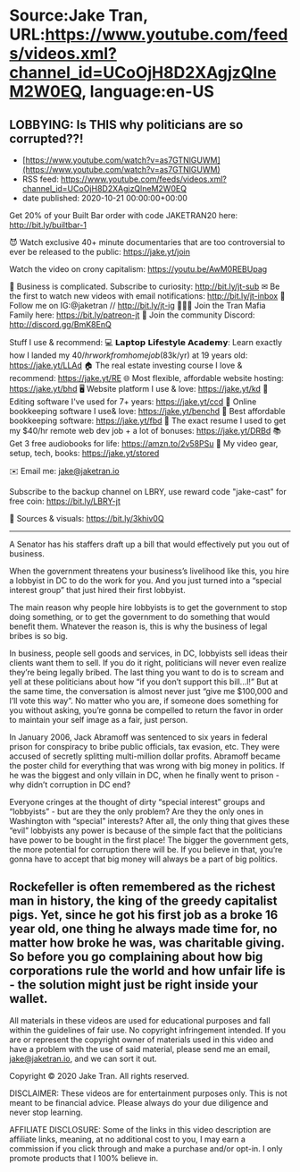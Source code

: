 # Source:Jake Tran, URL:https://www.youtube.com/feeds/videos.xml?channel_id=UCoOjH8D2XAgjzQlneM2W0EQ, language:en-US

## LOBBYING: Is THIS why politicians are so corrupted??!
 - [https://www.youtube.com/watch?v=as7GTNlGUWM](https://www.youtube.com/watch?v=as7GTNlGUWM)
 - RSS feed: https://www.youtube.com/feeds/videos.xml?channel_id=UCoOjH8D2XAgjzQlneM2W0EQ
 - date published: 2020-10-21 00:00:00+00:00

Get 20% of your Built Bar order with code JAKETRAN20 here: http://bit.ly/builtbar-1

😈 Watch exclusive 40+ minute documentaries that are too controversial to ever be released to the public: https://jake.yt/join

Watch the video on crony capitalism: https://youtu.be/AwM0REBUpag

🎥 Business is complicated. Subscribe to curiosity: http://bit.ly/jt-sub
✉ Be the first to watch new videos with email notifications: http://bit.ly/jt-inbox
📸 Follow me on IG:@jaketran // http://bit.ly/jt-ig
👨👦👦 Join the Tran Mafia Family here: https://bit.ly/patreon-jt
💬 Join the community Discord: http://discord.gg/BmK8EnQ

Stuff I use & recommend:
💻 𝗟𝗮𝗽𝘁𝗼𝗽 𝗟𝗶𝗳𝗲𝘀𝘁𝘆𝗹𝗲 𝗔𝗰𝗮𝗱𝗲𝗺𝘆: Learn exactly how I landed my $40/hr work from home job ($83k/yr) at 19 years old: https://jake.yt/LLAd
🏠 The real estate investing course I love & recommend: https://jake.yt/RE
🌐 Most flexible, affordable website hosting: https://jake.yt/bhd
🖥️ Website platform I use & love: https://jake.yt/kd
💽 Editing software I've used for 7+ years: https://jake.yt/ccd
📒 Online bookkeeping software I use& love: https://jake.yt/benchd 
🧾 Best affordable bookkeeping software: https://jake.yt/fbd
📜 The exact resume I used to get my $40/hr remote web dev job + a lot of bonuses: https://jake.yt/DRBd
📚 Get 3 free audiobooks for life: https://amzn.to/2v58PSu
🎥 My video gear, setup, tech, books: https://jake.yt/stored

✉️ Email me: jake@jaketran.io

Subscribe to the backup channel on LBRY, use reward code "jake-cast" for free coin: https://bit.ly/LBRY-jt

📰 Sources & visuals: https://bit.ly/3khiv0Q

-----------------------
A Senator has his staffers draft up a bill that would effectively put you out of business. 

When the government threatens your business’s livelihood like this, you hire a lobbyist in DC to do the work for you. And you just turned into a “special interest group” that just hired their first lobbyist.

The main reason why people hire lobbyists is to get the government to stop doing something, or to get the government to do something that would benefit them. Whatever the reason is, this is why the business of legal bribes is so big.

In business, people sell goods and services, in DC, lobbyists sell ideas their clients want them to sell. If you do it right, politicians will never even realize they’re being legally bribed. The last thing you want to do is to scream and yell at these politicians about how “if you don’t support this bill...l!” But at the same time, the conversation is almost never just “give me $100,000 and I’ll vote this way”. No matter who you are, if someone does something for you without asking, you’re gonna be compelled to return the favor in order to maintain your self image as a fair, just person.

In January 2006, Jack Abramoff was sentenced to six years in federal prison for conspiracy to bribe public officials, tax evasion, etc. They were accused of secretly splitting multi-million dollar profits. Abramoff became the poster child for everything that was wrong with big money in politics. If he was the biggest and only villain in DC, when he finally went to prison - why didn’t corruption in DC end?

Everyone cringes at the thought of dirty “special interest” groups and “lobbyists” - but are they the only problem? Are they the only ones in Washington with “special” interests? After all, the only thing that gives these “evil” lobbyists any power is because of the simple fact that the politicians have power to be bought in the first place! The bigger the government gets, the more potential for corruption there will be. If you believe in that, you’re gonna have to accept that big money will always be a part of big politics.

Rockefeller is often remembered as the richest man in history, the king of the greedy capitalist pigs. Yet, since he got his first job as a broke 16 year old, one thing he always made time for, no matter how broke he was, was charitable giving. So before you go complaining about how big corporations rule the world and how unfair life is - the solution might just be right inside your wallet.
-----------------------

All materials in these videos are used for educational purposes and fall within the guidelines of fair use. No copyright infringement intended. If you are or represent the copyright owner of materials used in this video and have a problem with the use of said material, please send me an email, jake@jaketran.io, and we can sort it out.

Copyright © 2020 Jake Tran. All rights reserved.

DISCLAIMER: These videos are for entertainment purposes only. This is not meant to be financial advice. Please always do your due diligence and never stop learning.

AFFILIATE DISCLOSURE: Some of the links in this video description are affiliate links, meaning, at no additional cost to you, I may earn a commission if you click through and make a purchase and/or opt-in. I only promote products that I 100% believe in.

